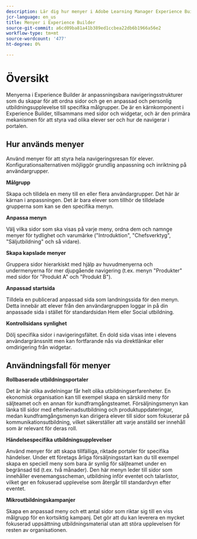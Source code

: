 ```yaml
---
description: Lär dig hur menyer i Adobe Learning Manager Experience Builder hjälper dig att organisera navigeringen i hela utbildningsportalen. Skapa och anpassa menyalternativ, länka dem till sidor eller externa resurser och anpassa menystrukturen för olika användargrupper för att ge en sömlös, varumärkt utbildningsupplevelse.
jcr-language: en_us
title: Menyer i Experience Builder
source-git-commit: a6cd09ba81a41b389ed1ccbea22db6b1966a56e2
workflow-type: tm+mt
source-wordcount: '477'
ht-degree: 0%

---
```



# Översikt

Menyerna i Experience Builder är anpassningsbara navigeringsstrukturer som du skapar för att ordna sidor och ge en anpassad och personlig utbildningsupplevelse till specifika målgrupper. De är en kärnkomponent i Experience Builder, tillsammans med sidor och widgetar, och är den primära mekanismen för att styra vad olika elever ser och hur de navigerar i portalen.

## Hur används menyer

Använd menyer för att styra hela navigeringsresan för elever. Konfigurationsalternativen möjliggör grundlig anpassning och inriktning på användargrupper.

**Målgrupp**

Skapa och tilldela en meny till en eller flera användargrupper. Det här är kärnan i anpassningen. Det är bara elever som tillhör de tilldelade grupperna som kan se den specifika menyn.

**Anpassa menyn**

Välj vilka sidor som ska visas på varje meny, ordna dem och namnge menyer för tydlighet och varumärke (&quot;Introduktion&quot;, &quot;Chefsverktyg&quot;, &quot;Säljutbildning&quot; och så vidare).

**Skapa kapslade menyer**

Gruppera sidor hierarkiskt med hjälp av huvudmenyerna och undermenyerna för mer djupgående navigering (t.ex. menyn &quot;Produkter&quot; med sidor för &quot;Produkt A&quot; och &quot;Produkt B&quot;).

**Anpassad startsida**

Tilldela en publicerad anpassad sida som landningssida för den menyn. Detta innebär att elever från den användargruppen loggar in på din anpassade sida i stället för standardsidan Hem eller Social utbildning.

**Kontrollsidans synlighet**

Dölj specifika sidor i navigeringsfältet. En dold sida visas inte i elevens användargränssnitt men kan fortfarande nås via direktlänkar eller omdirigering från widgetar.

## Användningsfall för menyer

**Rollbaserade utbildningsportaler**

Det är här olika avdelningar får helt olika utbildningserfarenheter. En ekonomisk organisation kan till exempel skapa en särskild meny för säljteamet och en annan för kundframgångsteamet. Försäljningsmenyn kan länka till sidor med efterlevnadsutbildning och produktuppdateringar, medan kundframgångsmenyn kan dirigera elever till sidor som fokuserar på kommunikationsutbildning, vilket säkerställer att varje anställd ser innehåll som är relevant för deras roll.

**Händelsespecifika utbildningsupplevelser**

Använd menyer för att skapa tillfälliga, riktade portaler för specifika händelser. Under ett företags årliga försäljningsstart kan du till exempel skapa en speciell meny som bara är synlig för säljteamet under en begränsad tid (t.ex. två månader). Den här menyn leder till sidor som innehåller evenemangsscheman, utbildning inför eventet och talarlistor, vilket ger en fokuserad upplevelse som återgår till standardvyn efter eventet.

**Mikroutbildningskampanjer**

Skapa en anpassad meny och ett antal sidor som riktar sig till en viss målgrupp för en kortsiktig kampanj. Det gör att du kan leverera en mycket fokuserad uppsättning utbildningsmaterial utan att störa upplevelsen för resten av organisationen.
